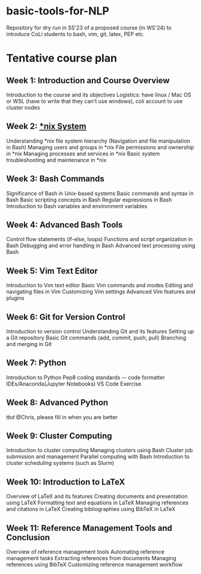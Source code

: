 # basic-tools-for-NLP
Repository for dry run in SS'23 of a proposed course (in WS'24) to introduce CoLi students to bash, vim, git, latex, PEP etc.

# Tentative course plan

## Week 1: Introduction and Course Overview

Introduction to the course and its objectives
Logistics: have linux / Mac OS or WSL (have to write that they can't use windows), coli account to use cluster nodes


## Week 2: [\*nix System](https://github.com/pyRis/basic-tools-for-NLP/tree/main/linux)

Understanding \*nix file system hierarchy (Navigation and file manipulation in Bash)
Managing users and groups in \*nix
File permissions and ownership in \*nix 
Managing processes and services in \*nix 
Basic system troubleshooting and maintenance in \*nix 

## Week 3: Bash Commands 

Significance of Bash in Unix-based systems
Basic commands and syntax in Bash
Basic scripting concepts in Bash
Regular expressions in Bash
Introduction to Bash variables and environment variables

## Week 4: Advanced Bash Tools

Control flow statements (if-else, loops)
Functions and script organization in Bash
Debugging and error handling in Bash
Advanced text processing using Bash

## Week 5: Vim Text Editor

Introduction to Vim text editor
Basic Vim commands and modes
Editing and navigating files in Vim
Customizing Vim settings
Advanced Vim features and plugins

## Week 6: Git for Version Control

Introduction to version control
Understanding Git and its features
Setting up a Git repository
Basic Git commands (add, commit, push, pull)
Branching and merging in Git


## Week 7: Python

Introduction to Python
Pep8 coding standards -- code formatter
IDEs/Anaconda(Jupyter Notebooks) VS Code
Exercise


## Week 8: Advanced Python

*tbd*
@Chris, please fill in when you are better

## Week 9: Cluster Computing

Introduction to cluster computing
Managing clusters using Bash
Cluster job submission and management
Parallel computing with Bash
Introduction to cluster scheduling systems (such as Slurm)


## Week 10: Introduction to LaTeX

Overview of LaTeX and its features
Creating documents and presentation using LaTeX
Formatting text and equations in LaTeX
Managing references and citations in LaTeX
Creating bibliographies using BibTeX in LaTeX


## Week 11: Reference Management Tools and Conclusion

Overview of reference management tools
Automating reference management tasks 
Extracting references from documents
Managing references using BibTeX
Customizing reference management workflow
